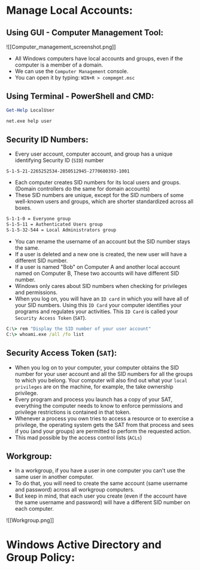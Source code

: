 # Manage Local Accounts:

## Using GUI - Computer Management Tool:

![[Computer_management_screenshot.png]]

- All Windows computers have local accounts and groups, even if the computer is a member of a domain.
- We can use the `Computer Management` console.
- You can open it by typing: `WIN+R > compmgmt.msc`

## Using Terminal - PowerShell and CMD:

```powershell
Get-Help LocalUser
```

```cmd
net.exe help user
```

## Security ID Numbers:

- Every user account, computer account, and group has a unique identifying Security ID (`SID`) number

`S-1-5-21-2265252534-2850512945-2770680393-1001`

- Each computer creates SID numbers for its local users and groups. (Domain controllers do the same for domain accounts)
- These SID numbers are unique, except for the SID numbers of some well-known users and groups, which are shorter standardized across all boxes.

```txt
S-1-1-0 = Everyone group
S-1-5-11 = Authenticated Users group
S-1-5-32-544 = Local Administrators group
```

- You can rename the username of an account but the SID number stays the same.
- If a user is deleted and a new one is created, the new user will have a different SID number.
- If a user is named "Bob" on Computer A and another local account named on Computer B, These two accounts will have different SID number.
- Windows only cares about SID numbers when checking for privileges and permissions.
- When you log on, you will have an `ID card` in which you will have all of your SID numbers. Using this `ID Card` your computer identifies your programs and regulates your activities. This `ID Card` is called your `Security Access Token` (`SAT`).

```cmd
C:\> rem "Display the SID number of your user account"
C:\> whoami.exe /all /fo list
```

## Security Access Token (`SAT`):

- When you log on to your computer, your computer obtains the SID number for your user account and all the SID numbers for all the groups to which you belong. Your computer will also find out what your `local privileges` are on the machine, for example, the take ownership privilege.
- Every program and process you launch has a copy of your SAT, everything the computer needs to know to enforce permissions and privilege restrictions is contained in that token.
- Whenever a process you own tries to access a resource or to exercise a privilege, the operating system gets the SAT from that process and sees if you (and your groups) are permitted to perform the requested action.
- This mad possible by the access control lists (`ACLs`) 

## Workgroup:

- In a workgroup, if you have a user in one computer you can't use the same user in another computer.
- To do that, you will need to create the same account (same username and password) across all workgroup computers.
- But keep in mind, that each user you create (even if the account have the same username and password) will have a different SID number on each computer.

![[Workgroup.png]]

# Windows Active Directory and Group Policy:

